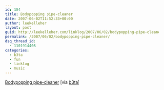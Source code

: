 ```yaml
---
id: 184
title: Bodypopping pipe-cleaner
date: 2007-06-02T11:52:33+00:00
author: leekelleher
layout: post
guid: http://leekelleher.com/linklog/2007/06/02/bodypopping-pipe-cleaner/
permalink: /2007/06/02/bodypopping-pipe-cleaner/
dsq_thread_id:
  - 1101914408
categories:
  - b3ta
  - fun
  - linklog
  - music
---
```

[Bodypopping pipe-cleaner](http://www.davidbessler.com/pulldown/pipecleaner_dance3.swf) [via [b3ta](http://www.b3ta.com/newsletter/issue278/)]